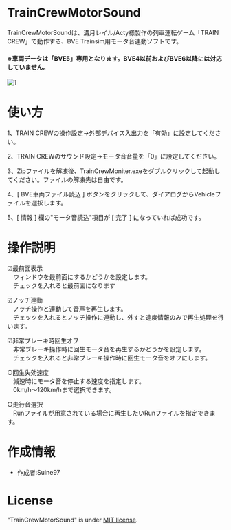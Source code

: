 # TrainCrewMotorSound

TrainCrewMotorSoundは、溝月レイル/Acty様製作の列車運転ゲーム「TRAIN CREW」で動作する、BVE Trainsim用モータ音連動ソフトです。  
#### ※車両データは「BVE5」専用となります。BVE4以前およびBVE6以降には対応していません。

![1](https://github.com/user-attachments/assets/689eb9d5-bf1d-4107-99e5-175e2fe5387b)

# 使い方
1、TRAIN CREWの操作設定→外部デバイス入出力を「有効」に設定してください。

2、TRAIN CREWのサウンド設定→モータ音音量を「0」に設定してください。

3、Zipファイルを解凍後、TrainCrewMoniter.exeをダブルクリックして起動してください。ファイルの解凍先は自由です。

4、[ BVE車両ファイル読込 ] ボタンをクリックして、ダイアログからVehicleファイルを選択します。

5、[ 情報 ] 欄の"モータ音読込"項目が [ 完了 ] になっていれば成功です。

# 操作説明

☑最前面表示  
　ウィンドウを最前面にするかどうかを設定します。  
　チェックを入れると最前面になります  

☑ノッチ連動  
　ノッチ操作と連動して音声を再生します。  
　チェックを入れるとノッチ操作に連動し、外すと速度情報のみで再生処理を行います。 

 ☑非常ブレーキ時回生オフ  
　非常ブレーキ操作時に回生モータ音を再生するかどうかを設定します。  
　チェックを入れると非常ブレーキ操作時に回生モータ音をオフにします。 

 ○回生失効速度  
　減速時にモータ音を停止する速度を指定します。  
　0km/h～120km/hまで選択できます。  

○走行音選択  
　Runファイルが用意されている場合に再生したいRunファイルを指定できます。  

# 作成情報

* 作成者:Suine97

# License
"TrainCrewMotorSound" is under [MIT license](https://en.wikipedia.org/wiki/MIT_License).
